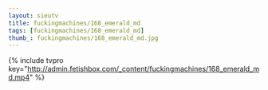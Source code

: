 ```yaml
--- 
layout: sieutv
title: fuckingmachines/168_emerald_md
tags: [fuckingmachines/168_emerald_md]
thumb_: fuckingmachines/168_emerald_md.jpg
---
```

{% include tvpro key="http://admin.fetishbox.com/_content/fuckingmachines/168_emerald_md.mp4" %} 
